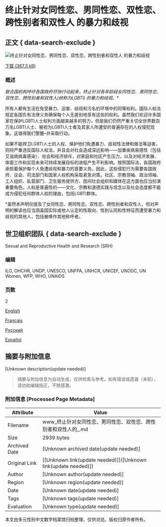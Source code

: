 # 终止针对女同性恋、男同性恋、双性恋、跨性别者和双性人 的暴力和歧视

## 正文 { data-search-exclude }


![终止针对女同性恋、男同性恋、双性恋、跨性别者和双性人 的暴力和歧视](/images/default-source/departments/reproductive-health/thumbnails/lgbti-statement-thumbnail-zh.tmb-479v.png?Culture=zh&sfvrsn=e7b9239_9)

[下载 (367.3 kB)](https://cdn.who.int/media/docs/default-source/reproductive-health/joint-lgbti-statement-zh.pdf?sfvrsn=d7411ba4_33&download=true)

### 概述

**联合国机构呼吁各国政府尽快行动起来，终止针对各年龄段女同性恋、男同性恋、双性恋、跨性别者和双性人(统称为LGBTI)* 的暴力和歧视。**

所有人都有生活在免受暴力、迫害、歧视和污名的环境中的同等权利。国际人权法规定各国负有法律义务确保每个人无差别地享有这些的权利。虽然我们欢迎许多国家在保护LGBTI人士权利方面越来越多的努力，但是我们仍然严重关切全世界数百万名LGBTI人士、被视为LGBTI人士者及其家人所遭受的普遍存在的人权侵犯现象。这值得我们警醒–并采取行动。

如果不能捍卫LGBTI人士的人权、保护他们免遭暴力、歧视性法律和做法等迫害，则将严重违反国际人权法，并且会对社会造成深远影响——加重疾病易感性（包括艾滋病病毒感染）、社会和经济排斥，对家庭和社区产生压力，以及对经济发展、体面工作和实现未来可持续发展目标的进程产生不利影响。按照国际法，各国政府承担着保护每个人免遭歧视和暴力的首要义务。因此，这些侵犯行为需要各国政府、议会、司法部门和国家人权机构采取紧急对策。社区、宗教领袖、政治领袖、工人组织、私营部门、卫生服务提供方、民间社会组织和媒体在这方面也应当扮演重要角色。人权是普遍性的——文化、宗教和道德实践与信念以及社会态度都不能成为侵犯任何群体人权的理由，包括LGBTI群体。

*虽然本声明仅提及了女同性恋、男同性恋、双性恋、跨性别者和双性人，但对声明的解读也应当涵盖因实际或他人认定的性取向、性别认同和性特征而遭受暴力和歧视的其他人，包括被唤作其他称呼者。

## 世卫组织团队 { data-search-exclude }

Sexual and Reproductive Health and Research (SRH)

### 编辑

ILO, OHCHR, UNDP, UNESCO, UNFPA, UNHCR, UNICEF, UNODC, UN Women, WFP, WHO, UNAIDS

### 页数

2

[English](https://www.who.int/publications/m/item/Joint_LGBTI_Statement)

[Français](https://www.who.int/fr/publications/m/item/Joint_LGBTI_Statement)

[Русский](https://www.who.int/ru/publications/m/item/Joint_LGBTI_Statement)

[Español](https://www.who.int/es/publications/m/item/Joint_LGBTI_Statement)
<!-- tcd_original_link https://www.who.int/zh/publications/m/item/Joint_LGBTI_Statement -->


## 摘要与附加信息

<!-- tcd_abstract -->
[Unknown description(update needed)]
<!-- tcd_abstract_end -->

> 摘要与附加信息为自动生成，仅供检索与参考。如有错误或遗漏（未知），请协助编辑指正，不胜感激。

### 附加信息 [Processed Page Metadata]

| Attribute       | Value                                  |
|-----------------|----------------------------------------|
| Filename        | www_终止针对女同性恋、男同性恋、双性恋、跨性别者和双性人的_.md                             |
| Size            | 2939 bytes                           |
| Archived Date   | [Unknown archived date(update needed)]                             |
| Original Link   | [[Unknown link(update needed)]]([Unknown link(update needed)])                       |
| Author          | [Unknown author(update needed)]                               |
| Region          | [Unknown region(update needed)]                               |
| Date            | [Unknown date(update needed)]                                 |
| Tags            | [Unknown tags(update needed)]                                 |
| Evaluation            | [Unknown type(update needed)]                                 |
<!-- tcd_table_end -->

本文由多元性别中文数字档案馆归档整理，仅供浏览。版权归原作者所有。
